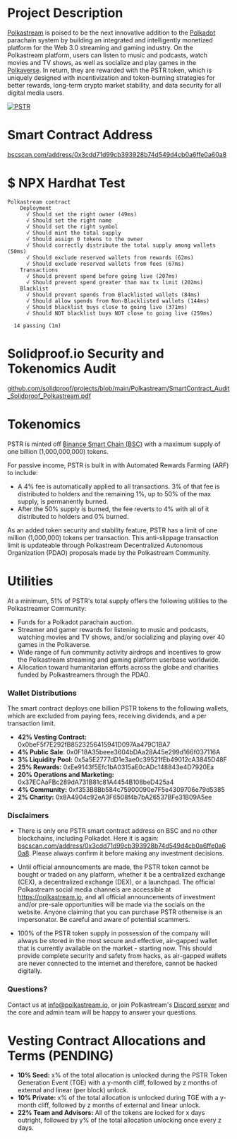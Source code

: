 # Project Description
[Polkastream](https://polkastream.io/) is poised to be the next innovative addition to the [Polkadot](https://polkadot.network/) parachain system by building an integrated and intelligently monetized platform for the Web 3.0 streaming and gaming industry. On the Polkastream platform, users can listen to music and podcasts, watch movies and TV shows, as well as socialize and play games in the [Polkaverse](https://linktr.ee/polkaverse). In return, they are rewarded with the PSTR token, which is uniquely designed with incentivization and token-burning strategies for better rewards, long-term crypto market stability, and data security for all digital media users.


[![PSTR](https://user-images.githubusercontent.com/91648013/221710444-0d643b77-8064-4041-b5ad-22ae99816b3b.png)](https://youtu.be/bEgEipxV24c)


# Smart Contract Address
[bscscan.com/address/0x3cdd71d99cb393928b74d549d4cb0a6ffe0a60a8](https://bscscan.com/address/0x3cdd71d99cb393928b74d549d4cb0a6ffe0a60a8)


# $ NPX Hardhat Test

```
Polkastream contract
    Deployment
      √ Should set the right owner (49ms)
      √ Should set the right name
      √ Should set the right symbol
      √ Should mint the total supply
      √ Should assign 0 tokens to the owner
      √ Should correctly distribute the total supply among wallets (50ms)
      √ Should exclude reserved wallets from rewards (62ms)
      √ Should exclude reserved wallets from fees (67ms)
    Transactions
      √ Should prevent spend before going live (207ms)
      √ Should prevent spend greater than max tx limit (202ms)
    Blacklist
      √ Should prevent spends from Blacklisted wallets (84ms)
      √ Should allow spends from Non-Blacklisted wallets (144ms)
      √ Should blacklist buys close to going live (371ms)
      √ Should NOT blacklist buys NOT close to going live (259ms)

  14 passing (1m)
```


# Solidproof.io Security and Tokenomics Audit
[github.com/solidproof/projects/blob/main/Polkastream/SmartContract_Audit_Solidproof_Polkastream.pdf](https://github.com/solidproof/projects/blob/main/Polkastream/SmartContract_Audit_Solidproof_Polkastream.pdf)


# Tokenomics
PSTR is minted off [Binance Smart Chain (BSC)](https://www.bnbchain.org/) with a maximum supply of one billion (1,000,000,000) tokens.

For passive income, PSTR is built in with Automated Rewards Farming (ARF) to include:

- A 4% fee is automatically applied to all transactions. 3% of that fee is distributed to holders and the remaining 1%, up to 50% of the max supply, is permanently burned.
- After the 50% supply is burned, the fee reverts to 4% with all of it distributed to holders and 0% burned. 

As an added token security and stability feature, PSTR has a limit of one million (1,000,000) tokens per transaction. This anti-slippage transaction limit is updateable through Polkastream Decentralized Autonomous Organization (PDAO) proposals made by the Polkastream Community.


# Utilities
At a minimum, 51% of PSTR's total supply offers the following utilities to the Polkastreamer Community:
- Funds for a Polkadot parachain auction.
- Streamer and gamer rewards for listening to music and podcasts, watching movies and TV shows, and/or socializing and playing over 40 games in the Polkaverse. 
- Wide range of fun community activity airdrops and incentives to grow the Polkastream streaming and gaming platform userbase worldwide.
- Allocation toward humanitarian efforts across the globe and charities funded by Polkastreamers through the PDAO.


### Wallet Distributions
The smart contract deploys one billion PSTR tokens to the following wallets, which are excluded from paying fees, receiving dividends, and a per transaction limit.
- **42% Vesting Contract:** 0x0beF5f7E292fB8523256415941D097Aa479C1BA7
- **4% Public Sale**: 0x0F18A35beee3604bDAa28A45e299d166f037116A
- **3% Liquidity Pool:** 0x5a5E2777dD1e3ae0c39521fEb49012cA3845D48F
- **25% Rewards:** 0xEe9143f5Efc1bA0315aE0cADc148843e4D7920Ea
- **20% Operations and Marketing:** 0x37ECAaFBc289dA731B81c81A4454B108beD425a4  
- **4% Community:** 0xf353B8Bb584c75900090e7F5e4309706e79d5385
- **2% Charity:** 0x8A4904c92eA3F6508f4b7bA26537BFe31B09A5ee


### Disclaimers
- There is only one PSTR smart contract address on BSC and no other blockchains, including Polkadot. Here it is again: [bscscan.com/address/0x3cdd71d99cb393928b74d549d4cb0a6ffe0a60a8](https://bscscan.com/address/0x3cdd71d99cb393928b74d549d4cb0a6ffe0a60a8). Please always confirm it before making any investment decisions.

- Until official announcements are made, the PSTR token cannot be bought or traded on any platform, whether it be a centralized exchange (CEX), a decentralized exchange (DEX), or a launchpad. The official Polkastream social media channels are accessible at https://polkastream.io, and all official announcements of investment and/or pre-sale opportunities will be made via the socials on the website. Anyone claiming that you can purchase PSTR otherwise is an impersonator. Be careful and aware of potential scammers. 

- 100% of the PSTR token supply in possession of the company will always be stored in the most secure and effective, air-gapped wallet that is currently available on the market - starting now. This should provide complete security and safety from hacks, as air-gapped wallets are never connected to the internet and therefore, cannot be hacked digitally.


### Questions?
Contact us at info@polkastream.io, or join Polkastream's [Discord server](https://discord.gg/polkastream) and the core and admin team will be happy to answer your questions.


# Vesting Contract Allocations and Terms (PENDING)
- **10% Seed:** x% of the total allocation is unlocked during the PSTR Token Generation Event (TGE) with a y-month cliff, followed by z months of external and linear (per block) unlock.
- **10% Private:** x% of the total allocation is unlocked during TGE with a y-month cliff, followed by z months of external and linear unlock.
- **22% Team and Advisors:** All of the tokens are locked for x days outright, followed by y% of the total allocation unlocking once every z days.
